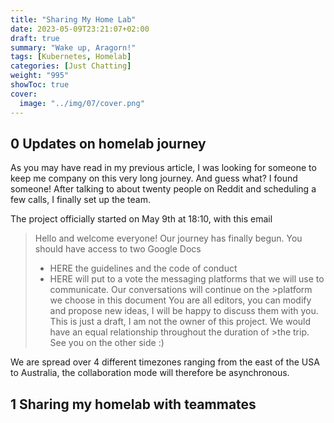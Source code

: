 ```yaml
---
title: "Sharing My Home Lab"
date: 2023-05-09T23:21:07+02:00
draft: true
summary: "Wake up, Aragorn!"
tags: [Kubernetes, Homelab]
categories: [Just Chatting]
weight: "995"
showToc: true
cover:
  image: "../img/07/cover.png"
---
```


## **0 Updates on homelab journey**


As you may have read in my previous article, I was looking for someone to keep me company on this very long journey.
And guess what? I found someone!
After talking to about twenty people on Reddit and scheduling a few calls, I finally set up the team.

The project officially started on May 9th at 18:10, with this email

>Hello and welcome everyone! Our journey has finally begun.
>You should have access to two Google Docs
>- HERE the guidelines and the code of conduct
>- HERE will put to a vote the messaging platforms that we will use to communicate. Our conversations will continue on the >platform we choose in this document
>You are all editors, you can modify and propose new ideas, I will be happy to discuss them with you.
>This is just a draft, I am not the owner of this project. We would have an equal relationship throughout the duration of >the trip.
>See you on the other side :)


We are spread over 4 different timezones ranging from the east of the USA to Australia, the collaboration mode will therefore be asynchronous.


## **1 Sharing my homelab with teammates**

